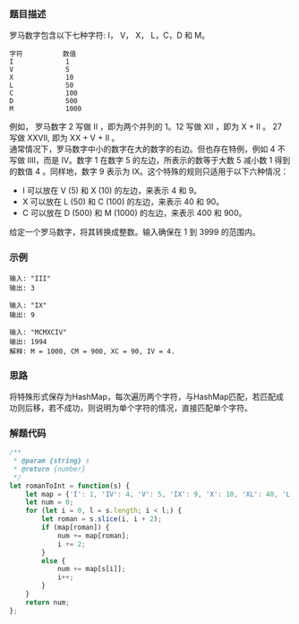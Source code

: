### 题目描述
罗马数字包含以下七种字符: I， V， X， L，C，D 和 M。  
```
字符          数值
I             1
V             5
X             10
L             50
C             100
D             500
M             1000
```
例如， 罗马数字 2 写做 II ，即为两个并列的 1。12 写做 XII ，即为 X + II 。 27 写做  XXVII, 即为 XX + V + II 。  
通常情况下，罗马数字中小的数字在大的数字的右边。但也存在特例，例如 4 不写做 IIII，而是 IV。数字 1 在数字 5 的左边，所表示的数等于大数 5 减小数 1 得到的数值 4 。同样地，数字 9 表示为 IX。这个特殊的规则只适用于以下六种情况：

- I 可以放在 V (5) 和 X (10) 的左边，来表示 4 和 9。  
- X 可以放在 L (50) 和 C (100) 的左边，来表示 40 和 90。   
- C 可以放在 D (500) 和 M (1000) 的左边，来表示 400 和 900。

给定一个罗马数字，将其转换成整数。输入确保在 1 到 3999 的范围内。
### 示例
```
输入: "III"
输出: 3

输入: "IX"
输出: 9

输入: "MCMXCIV"
输出: 1994
解释: M = 1000, CM = 900, XC = 90, IV = 4.
```
### 思路
将特殊形式保存为HashMap，每次遍历两个字符，与HashMap匹配，若匹配成功则后移，若不成功，则说明为单个字符的情况，直接匹配单个字符。
### 解题代码
```javascript
/**
 * @param {string} s
 * @return {number}
 */
let romanToInt = function(s) {
    let map = {'I': 1, 'IV': 4, 'V': 5, 'IX': 9, 'X': 10, 'XL': 40, 'L': 50, 'XC': 90, 'C': 100, 'CD': 400, 'D': 500, 'CM': 900, 'M': 1000};
    let num = 0;
    for (let i = 0, l = s.length; i < l;) {
        let roman = s.slice(i, i + 2);
        if (map[roman]) {
            num += map[roman];
            i += 2;
        }
        else {
            num += map[s[i]];
            i++;
        }
    }
    return num;
};
```
